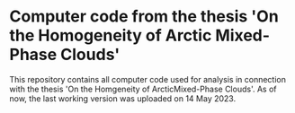 # Computer code from the thesis 'On the Homogeneity of Arctic Mixed-Phase Clouds'
This repository contains all computer code used for analysis in connection with the thesis 'On the Homgeneity of ArcticMixed-Phase Clouds'. As of now, the last working version was uploaded on 14 May 2023.

